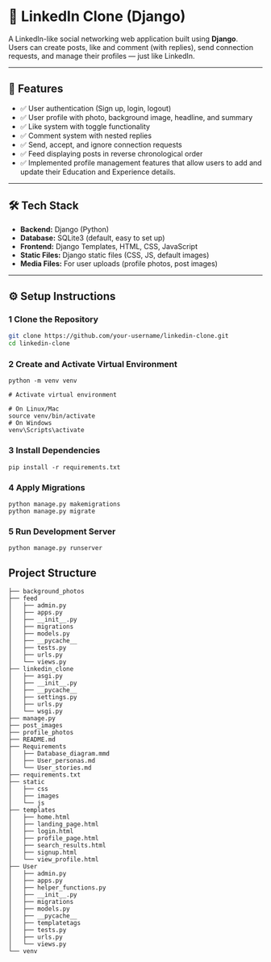 # 📌 LinkedIn Clone (Django)

A LinkedIn-like social networking web application built using **Django**.  
Users can create posts, like and comment (with replies), send connection requests, and manage their profiles — just like LinkedIn.  

---

## 🚀 Features

- ✅ User authentication (Sign up, login, logout)  
- ✅ User profile with photo, background image, headline, and summary   
- ✅ Like system with toggle functionality  
- ✅ Comment system with nested replies  
- ✅ Send, accept, and ignore connection requests  
- ✅ Feed displaying posts in reverse chronological order  
- ✅ Implemented profile management features that allow users to add and update their Education and Experience details.

---

## 🛠️ Tech Stack

- **Backend:** Django (Python)  
- **Database:** SQLite3 (default, easy to set up)  
- **Frontend:** Django Templates, HTML, CSS, JavaScript  
- **Static Files:** Django static files (CSS, JS, default images)  
- **Media Files:** For user uploads (profile photos, post images)  

---

## ⚙️ Setup Instructions

### 1 Clone the Repository
```bash
git clone https://github.com/your-username/linkedin-clone.git
cd linkedin-clone
```


### 2 Create and Activate Virtual Environment
```
python -m venv venv

# Activate virtual environment

# On Linux/Mac
source venv/bin/activate
# On Windows
venv\Scripts\activate
```


### 3 Install Dependencies
```
pip install -r requirements.txt
```

### 4 Apply Migrations
```
python manage.py makemigrations
python manage.py migrate
```

### 5 Run Development Server
```
python manage.py runserver
```

## Project Structure

```
├── background_photos
├── feed
│   ├── admin.py
│   ├── apps.py
│   ├── __init__.py
│   ├── migrations
│   ├── models.py
│   ├── __pycache__
│   ├── tests.py
│   ├── urls.py
│   └── views.py
├── linkedin_clone
│   ├── asgi.py
│   ├── __init__.py
│   ├── __pycache__
│   ├── settings.py
│   ├── urls.py
│   └── wsgi.py
├── manage.py
├── post_images
├── profile_photos
├── README.md
├── Requirements
│   ├── Database_diagram.mmd
│   ├── User_personas.md
│   └── User_stories.md
├── requirements.txt
├── static
│   ├── css
│   ├── images
│   └── js
├── templates
│   ├── home.html
│   ├── landing_page.html
│   ├── login.html
│   ├── profile_page.html
│   ├── search_results.html
│   ├── signup.html
│   └── view_profile.html
├── User
│   ├── admin.py
│   ├── apps.py
│   ├── helper_functions.py
│   ├── __init__.py
│   ├── migrations
│   ├── models.py
│   ├── __pycache__
│   ├── templatetags
│   ├── tests.py
│   ├── urls.py
│   └── views.py
└── venv


```